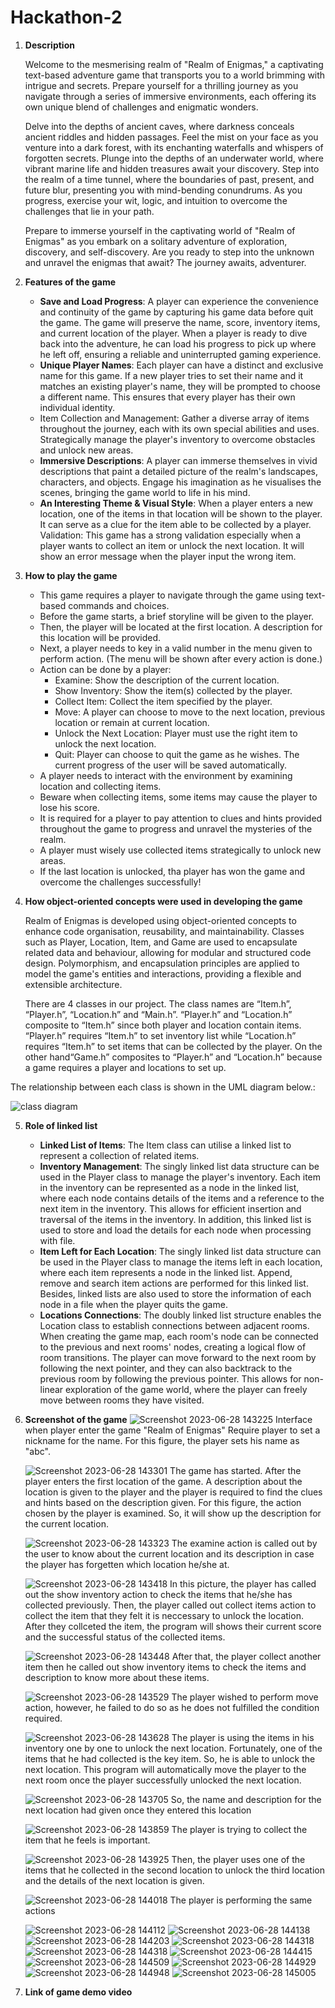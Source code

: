 # Hackathon-2
1. **Description**
   
   Welcome to the mesmerising realm of "Realm of Enigmas," a captivating text-based adventure game that transports you to a world brimming with intrigue and secrets. Prepare yourself for a thrilling journey as you navigate through a series of immersive environments, each offering its own unique blend of challenges and enigmatic wonders.
   
   Delve into the depths of ancient caves, where darkness conceals ancient riddles and hidden passages. Feel the mist on your face as you venture into a dark forest, with its enchanting waterfalls and whispers of forgotten secrets. Plunge into the depths of an underwater world, where vibrant marine life and hidden treasures await your discovery. Step into the realm of a time tunnel, where the boundaries of past, present, and future blur, presenting you with mind-bending conundrums. As you progress, exercise your wit, logic, and intuition to overcome the challenges that lie in your path.
   
   Prepare to immerse yourself in the captivating world of "Realm of Enigmas" as you embark on a solitary adventure of exploration, discovery, and self-discovery. Are you ready to step into the unknown and unravel the enigmas that await? The journey awaits, adventurer.


3. **Features of the game**
   - **Save and Load Progress**: A player can experience the convenience and continuity of the game by capturing his game data before quit the game. The game will preserve the name, score, inventory items, and current location of the player. When a player is ready to dive back into the adventure, he can load his progress to pick up where he left off, ensuring a reliable and uninterrupted gaming experience.
   - **Unique Player Names**: Each player can have a distinct and exclusive name for this game. If a new player tries to set their name and it matches an existing player's name, they will be prompted to choose a different name. This ensures that every player has their own individual identity.
   - Item Collection and Management: Gather a diverse array of items throughout the journey, each with its own special abilities and uses. Strategically manage the player's inventory to overcome obstacles and unlock new areas.
   - **Immersive Descriptions**: A player can immerse themselves in vivid descriptions that paint a detailed picture of the realm's landscapes, characters, and objects. Engage his imagination as he visualises the scenes, bringing the game world to life in his mind.
   - **An Interesting Theme & Visual Style**: When a player enters a new location, one of the items in that location will be shown to the player.  It can serve as a clue for the item able to be collected by a player. 
   Validation: This game has a strong validation especially when a player wants to collect an item or unlock the next location. It will show an error message when the player input the wrong item.


4. **How to play the game**
   - This game requires a player to navigate through the game using text-based commands and choices.
   - Before the game starts, a brief storyline will be given to the player.
   - Then, the player will be located at the first location. A description for this location will be provided.
   - Next, a player needs to key in a valid number in the menu given to perform action. (The menu will be shown after every action is done.)
   - Action can be done by a player:
      - Examine: Show the description of the current location.
      - Show Inventory: Show the item(s) collected by the player.
      - Collect Item: Collect the item specified by the player.
      - Move: A player can choose to move to the next location, previous location or remain at current location.
      - Unlock the Next Location: Player must use the right item to unlock the next location.
      - Quit: Player can choose to quit the game as he wishes. The current progress of the user will be saved automatically.
   - A player needs to interact with the environment by examining location and collecting items.
   - Beware when collecting items, some items may cause the player to lose his score.
   - It is required for a player to pay attention to clues and hints provided throughout the game to progress and unravel the mysteries of the realm.
   - A player must wisely use collected items strategically to unlock new areas.
   - If the last location is unlocked, tha player has won the game and overcome the challenges successfully!


5. **How object-oriented concepts were used in developing the game**
   
   Realm of Enigmas is developed using object-oriented concepts to enhance code organisation, reusability, and maintainability. Classes such as Player, Location, Item, and Game are used to encapsulate related data and behaviour, allowing for modular and structured code design. Polymorphism, and encapsulation principles are applied to model the game's entities and interactions, providing a flexible and extensible architecture. 
   
   There are 4 classes in our project. The class names are “Item.h”, “Player.h”, “Location.h” and “Main.h”. “Player.h” and “Location.h” composite to “Item.h” since both player and location contain items. “Player.h” requires “Item.h” to set inventory list while “Location.h” requires “Item.h” to set items that can be collected by the player. On the other hand“Game.h” composites to “Player.h” and “Location.h” because a game requires a player and locations to set up.

The relationship between each class is shown in the UML diagram below.:

![class diagram](https://github.com/ceeee33/Hackathon-2/assets/118290498/0e34ade2-1fcf-4741-96d2-37280e97368e)


5. **Role of linked list**
   - **Linked List of Items**: The Item class can utilise a linked list to represent a collection of related items.
   - **Inventory Management**: The singly linked list data structure can be used in the Player class to manage the player's inventory. Each item in the inventory can be represented as a node in the linked list, where each node contains details of the items and a reference to the next item in the inventory. This allows for efficient insertion and traversal of the items in the inventory. In addition, this linked list is used to store and load the details for each node when processing with file.
   - **Item Left for Each Location**:  The singly linked list data structure can be used in the Player class to manage the items left in each location, where each item represents a node in the linked list. Append, remove and search item actions are performed for this linked list. Besides, linked lists are also used to store the information of each node in a file when the player quits the game.
   - **Locations Connections**: The doubly linked list structure enables the Location class to establish connections between adjacent rooms. When creating the game map, each room's node can be connected to the previous and next rooms' nodes, creating a logical flow of room transitions. The player can move forward to the next room by following the next pointer, and they can also backtrack to the previous room by following the previous pointer. This allows for non-linear exploration of the game world, where the player can freely move between rooms they have visited.


6. **Screenshot of the game**
   ![Screenshot 2023-06-28 143225](https://github.com/ceeee33/Hackathon-2/assets/117928541/6d4ebf6c-66cb-415e-8d21-ea1c54f39ae1)
   Interface when player enter the game "Realm of Enigmas"
   Require player to set a nickname for the name. For this figure, the player sets his name as "abc".

   ![Screenshot 2023-06-28 143301](https://github.com/ceeee33/Hackathon-2/assets/117928541/74225afb-3616-4938-a95d-182262294dba)
   The game has started.
   After the player enters the first location of the game. A description about the location is given to the player and the player is required to find the clues and hints based on the description given.
   For this figure, the action chosen by the player is examined. So, it will show up the description for the current location.

   
   ![Screenshot 2023-06-28 143323](https://github.com/ceeee33/Hackathon-2/assets/117928541/6e45b801-2230-4a5a-8d0f-6b9d77a04c8c)
   The examine action is called out by the user to know about the current location and its description in case the player has forgetten which location he/she at.
   
   ![Screenshot 2023-06-28 143418](https://github.com/ceeee33/Hackathon-2/assets/117928541/4873e7e3-427a-47bf-ac52-d416ef12351b)
   In this picture, the player has called out the show inventory action to check the items that he/she has collected previously. Then, the player called out collect items action to collect the item that they felt it is neccessary to unlock the location. After they collceted the item, the program will shows their current score and the successful status of the collected items.
   
   ![Screenshot 2023-06-28 143448](https://github.com/ceeee33/Hackathon-2/assets/117928541/a1aa49ab-a8dc-4300-add3-b82803b7c01d)
   After that, the player collect another item then he called out show inventory items to check the items and description to know more about these items. 
   
   ![Screenshot 2023-06-28 143529](https://github.com/ceeee33/Hackathon-2/assets/117928541/ffd5e10c-6bfc-4e13-a423-be0b51473e14)
   The player wished to perform move action, however, he failed to do so as he does not fulfilled the condition required.
   
   ![Screenshot 2023-06-28 143628](https://github.com/ceeee33/Hackathon-2/assets/117928541/25a0d8dd-9ee5-4ad5-912b-76d39276d54d)
   The player is using the items in his inventory one by one to unlock the next location. Fortunately, one of the items that he had collected is the key item. So, he is able to unlock the next location. This program will automatically move the player to the next room once the player successfully unlocked the next location.

   ![Screenshot 2023-06-28 143705](https://github.com/ceeee33/Hackathon-2/assets/117928541/8fa24305-50b3-492b-8364-b470f581704b)
   So, the name and description for the next location had given once they entered this location

   ![Screenshot 2023-06-28 143859](https://github.com/ceeee33/Hackathon-2/assets/117928541/39e0e08d-434b-4814-b5d0-ae10758eb639)
   The player is trying to collect the item that he feels is important.
   
   ![Screenshot 2023-06-28 143925](https://github.com/ceeee33/Hackathon-2/assets/117928541/47791575-063e-4c15-a29c-2d9b96f2ff40)
   Then, the player uses one of the items that he collected in the second location to unlock the third location and the details of the next location is given.

   ![Screenshot 2023-06-28 144018](https://github.com/ceeee33/Hackathon-2/assets/117928541/b65e1248-1664-4094-ae1c-1a393ea933c4)
   The player is performing the same actions

   ![Screenshot 2023-06-28 144112](https://github.com/ceeee33/Hackathon-2/assets/117928541/c25e1d5f-28b4-4cb0-8e89-7b740bef94f2)
   ![Screenshot 2023-06-28 144138](https://github.com/ceeee33/Hackathon-2/assets/117928541/44e30065-9803-4cdd-9834-d33beb091d2d)
   ![Screenshot 2023-06-28 144203](https://github.com/ceeee33/Hackathon-2/assets/117928541/ada5b417-910f-4cb5-ba7d-3b1042254357)
   ![Screenshot 2023-06-28 144318](https://github.com/ceeee33/Hackathon-2/assets/117928541/68097d9a-dc9e-4b3f-90a7-1bf4cf77525c)
   ![Screenshot 2023-06-28 144318](https://github.com/ceeee33/Hackathon-2/assets/117928541/aa055d09-696d-4739-ae43-b1b1a4beffad)
   ![Screenshot 2023-06-28 144415](https://github.com/ceeee33/Hackathon-2/assets/117928541/167cc8b1-419e-4b81-abcf-7383d9956bac)
   ![Screenshot 2023-06-28 144509](https://github.com/ceeee33/Hackathon-2/assets/117928541/361460a8-2a7b-4e9e-905e-7fdcb9be9a37)
   ![Screenshot 2023-06-28 144929](https://github.com/ceeee33/Hackathon-2/assets/117928541/e2895452-cf71-4316-aa6c-15a172e5773a)
   ![Screenshot 2023-06-28 144948](https://github.com/ceeee33/Hackathon-2/assets/117928541/b1d3c3c5-4728-44df-8b5b-fec8d39bdebb)
   ![Screenshot 2023-06-28 145005](https://github.com/ceeee33/Hackathon-2/assets/117928541/7847c49d-fddc-4bc7-b6df-c2ae1f653c3b)
   


8. **Link of game demo video**

